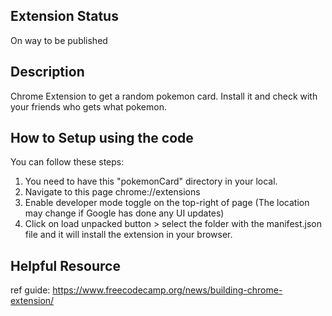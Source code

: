 ## Extension Status
On way to be published

## Description
Chrome Extension to get a random pokemon card. Install it and check with your friends who gets what pokemon.

## How to Setup using the code

You can follow these steps:

1. You need to have this "pokemonCard" directory in your local.
2. Navigate to this page chrome://extensions
3. Enable developer mode toggle on the top-right of page (The location may change if Google has done any UI updates)
4. Click on load unpacked button > select the folder with the manifest.json file and it will install the extension in your browser.

## Helpful Resource
ref guide: https://www.freecodecamp.org/news/building-chrome-extension/